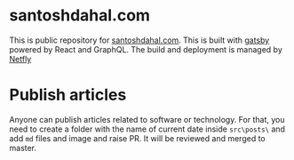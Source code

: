 # santoshdahal.com

This is public repository for [santoshdahal.com](https://www.santoshdahal.com.com). This is built with [gatsby](https://www.gatsbyjs.org/) powered by React and GraphQL. The build and deployment is managed by [Netfly](https://www.netlify.com/)

# Publish articles

Anyone can publish articles related to software or technology. For that, you need to create a folder with the name of current date inside `src\posts\` and add `md` files and image and raise PR. It will be reviewed and merged to master.
